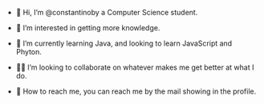- 🤖 Hi, I’m @constantinoby a Computer Science student.

- 👀 I’m interested in getting more knowledge.

- 🌱 I’m currently learning Java, and looking to learn JavaScript and Phyton.

- 👨‍💻 I’m looking to collaborate on whatever makes me get better at what I do.

- 💬 How to reach me, you can reach me by the mail showing in the profile.

